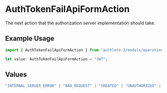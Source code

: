 # AuthTokenFailApiFormAction

The next action that the authorization server implementation should take.

## Example Usage

```typescript
import { AuthTokenFailApiFormAction } from "authlete-2/models/operations";

let value: AuthTokenFailApiFormAction = "JWT";
```

## Values

```typescript
"INTERNAL_SERVER_ERROR" | "BAD_REQUEST" | "CREATED" | "UNAUTHORIZED" | "FORBIDDEN" | "JSON" | "JWT" | "OK"
```